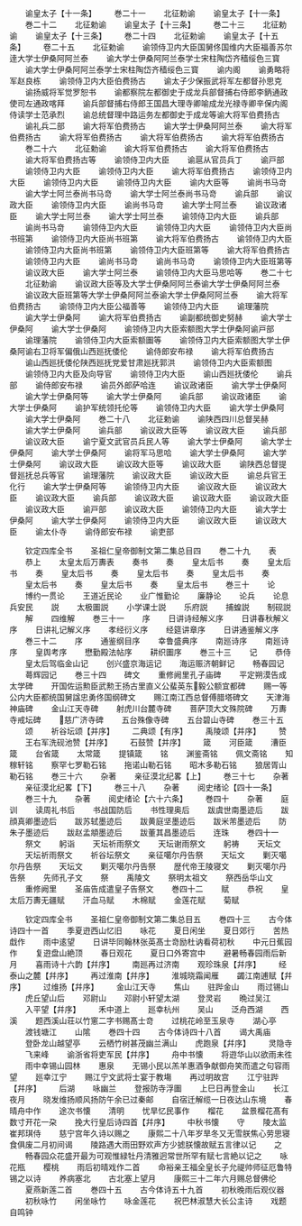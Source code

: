 <!-- { "loadSidebar": true } -->
　　谕皇太子【十一条】
　　巻二十一
　　北征勅谕
　　谕皇太子【十一条】
　　巻二十二
　　北征勅谕
　　谕皇太子【十三条】
　　巻二十三
　　北征勅谕
　　谕皇太子【十三条】
　　巻二十四
　　北征勅谕
　　谕皇太子【十五条】
　　卷二十五
　　北征勅谕
　　谕领侍卫内大臣国舅佟国维内大臣福善苏尔逹大学士伊桑阿阿兰泰
　　谕大学士伊桑阿阿兰泰学士宋柱陶岱齐穑绥色三寳
　　谕大学士伊桑阿阿兰泰学士宋柱陶岱齐穑绥色三寳
　　谕内阁
　　谕勇略将军赵良栋
　　谕领侍卫内大臣伯费扬古
　　谕太子少保振武将军左都督孙思克
　　谕扬威将军觉罗恕书
　　谕都察院左都御史于成龙兵部督捕右侍郎李鈵通政使司左通政喀拜
　　谕兵部督捕右侍郎王国昌大理寺卿喻成龙光禄寺卿辛保内阁侍读学士范承烈
　　谕总统督理中路运务左都御史于成龙等谕大将军伯费扬古
　　谕礼兵二部
　　谕大将军伯费扬古
　　谕大学士伊桑阿阿兰泰
　　谕大将军伯费扬古
　　谕大将军伯费扬古
　　谕大将军伯费扬古
　　谕大将军伯费扬古
　　巻二十六
　　北征勅谕
　　谕大将军伯费扬古
　　谕大将军伯费扬古
　　谕大将军伯费扬古等
　　谕领侍卫内大臣
　　谕扈从官员兵丁
　　谕戸部
　　谕领侍卫内大臣
　　谕领侍卫内大臣
　　谕大将军伯费扬古
　　谕领侍卫内大臣
　　谕领侍卫内大臣
　　谕领侍卫内大臣
　　谕内大臣等
　　谕尚书马竒
　　谕大学士阿兰泰尚书马竒
　　谕大学士阿兰泰尚书马竒
　　谕兵部
　　谕议政大臣
　　谕领侍卫内大臣
　　谕尚书马竒
　　谕大学士阿兰泰
　　谕议政诸臣
　　谕大学士阿兰泰
　　谕大学士阿兰泰
　　谕领侍卫内大臣
　　谕兵部
　　谕尚书马竒
　　谕领侍卫内大臣
　　谕领侍卫内大臣
　　谕领侍卫内大臣尚书班第
　　谕领侍卫内大臣尚书班第
　　谕大将军伯费扬古
　　谕领侍卫内大臣
　　谕领侍卫内大臣尚书班第
　　谕领侍卫内大臣班第等
　　谕大将军伯费扬古
　　谕领侍卫内大臣
　　谕尚书马竒
　　谕尚书马竒
　　谕领侍卫内大臣班第等
　　谕议政大臣
　　谕大学士阿兰泰
　　谕领侍卫内大臣马思哈等
　　巻二十七
　　北征勅谕
　　谕议政大臣等及大学士伊桑阿阿兰泰谕大学士伊桑阿阿兰泰
　　谕议政大臣班第等大学士伊桑阿阿兰泰谕大学士伊桑阿阿兰泰
　　谕大将军伯费扬古
　　谕领侍卫内大臣公福善等
　　谕领侍卫内大臣
　　谕理藩院
　　谕大学士伊桑阿
　　谕大将军伯费扬古
　　谕副都统御史努赫
　　谕大学士伊桑阿
　　谕大学士伊桑阿
　　谕领侍卫内大臣索额图大学士伊桑阿谕戸部
　　谕理藩院
　　谕领侍卫内大臣索额圗等
　　谕领侍卫内大臣索额图大学士伊桑阿谕右卫将军偏俄山西廵抚倭伦
　　谕侍郎安布禄
　　谕大将军伯费扬古
　　谕山西廵抚倭伦陕西廵抚党爱甘肃廵抚郭洪
　　谕领侍卫内大臣索额图
　　谕领侍卫内大臣及向导官
　　谕领侍卫内大臣
　　谕山西廵抚倭伦
　　谕兵部
　　谕侍郎安布禄
　　谕员外郎萨哈连
　　谕议政诸臣
　　谕大学士伊桑阿
　　谕大学士伊桑阿等
　　谕大学士伊桑阿
　　谕兵部
　　谕议政诸臣
　　谕大学士伊桑阿
　　谕护军统领托伦等
　　谕领侍卫内大臣
　　谕大学士伊桑阿
　　谕大学士伊桑阿
　　巻二十八
　　北征勅谕
　　谕陕西四川总督吴赫
　　谕大学士伊桑阿
　　谕兵部
　　谕议政大臣等
　　谕议政大臣
　　谕兵部
　　谕议政大臣
　　谕宁夏文武官员兵民人等
　　谕大学士伊桑阿
　　谕大学士伊桑阿
　　谕大学士伊桑阿
　　谕将军马思哈
　　谕大学士伊桑阿
　　谕大学士伊桑阿
　　谕议政大臣
　　谕议政大臣等
　　谕议政大臣
　　谕陕西总督提督廵抚总兵等官
　　谕理藩院
　　谕议政大臣
　　谕议政大臣
　　谕总兵官王化行
　　谕大学士伊桑阿等
　　谕领侍卫内大臣
　　谕议政大臣
　　谕议政大臣
　　谕议政大臣
　　谕兵部
　　谕议政大臣
　　谕议政大臣
　　谕议政大臣
　　谕议政大臣
　　谕戸部
　　谕议政大臣
　　谕领侍卫内大臣
　　谕大学士伊桑阿
　　谕大学士伊桑阿
　　谕领侍卫内大臣
　　谕议政大臣
　　谕议政大臣
　　谕太仆寺
　　谕侍郎安布禄
　　谕吏部













　　钦定四库全书
　　圣祖仁皇帝御制文第二集总目四
　　巻二十九
　　表
　　恭上
　　太皇太后万夀表
　　奏书
　　奏
　　皇太后书
　　奏
　　皇太后书
　　奏
　　皇太后书
　　奏
　　皇太后书
　　奏
　　皇太后书
　　奏
　　皇太后书
　　奏
　　皇太后书
　　奏
　　皇太后书
　　巻三十
　　论
　　博约一贯论
　　王道近民论
　　业广惟勤论
　　廉静论
　　论兵
　　论息兵安民
　　説
　　太极圗説
　　小学课士説
　　乐府説
　　捕蝗説
　　制砚説
　　解
　　四维解
　　巻三十一
　　序
　　日讲诗经解义序
　　日讲春秋解义序
　　日讲礼记解义序
　　孝经衍义序
　　经筵讲章序
　　日讲通鉴解义序
　　巻三十二
　　序
　　通鉴纲目序
　　幸鲁盛典序
　　南廵诗序
　　南廵诗序
　　皇舆考序
　　懋勤殿法帖序
　　耕织圗序
　　巻三十三
　　记
　　恭侍
　　皇太后驾临金山记
　　创兴盛京海运记
　　海运赈济朝鲜记
　　畅春园记
　　蕚辉园记
　　巻三十四
　　碑文
　　重修阙里孔子庙碑
　　平定朔漠告成太学碑
　　开国佐运勲臣武勲王扬古里直义公蜚英东毅公额宜都碑
　　赐一等公内大臣都统国舅諡忠勇佟国纲碑文
　　赐江南江西总督傅腊塔碑文
　　天津海神庙碑
　　金山江天寺碑
　　射虎川台麓寺碑
　　菩萨顶大文殊院碑
　　万夀寺戒坛碑
　　慈广济寺碑
　　五台殊像寺碑
　　五台碧山寺碑
　　巻三十五
　　颂
　　祈谷坛颂【并序】
　　二典颂【有序】
　　禹陵颂【并序】
　　赞
　　王右军洗砚池赞【并序】
　　石鼓赞【并序】
　　箴
　　河臣箴
　　漕臣箴
　　台省箴
　　太常箴
　　提镇箴
　　铭
　　渊鉴斋铭
　　佩文斋铭
　　知稼轩铭
　　察罕七罗勒石铭
　　拖诺山勒石铭
　　昭木多勒石铭
　　狼居胥山勒石铭
　　巻三十六
　　杂著
　　亲征漠北纪畧【上】
　　巻三十七
　　杂著
　　亲征漠北纪畧【下】
　　巻三十八
　　杂著
　　阅史绪论【四十一条】
　　巻三十九
　　杂著
　　阅史绪论【六十六条】
　　巻四十
　　杂著
　　庭训
　　读周礼书后
　　书战国防后
　　书性理奥后
　　跋虞世南墨迹后
　　跋顔真卿墨迹后
　　跋苏轼墨迹后
　　跋黄庭坚墨迹后
　　跋米芾墨迹后
　　防朱子墨迹后
　　跋赵孟頫墨迹后
　　跋董其昌墨迹后
　　连珠
　　巻四十一
　　祭文
　　躬诣
　　天坛祈雨祭文
　　天坛谢雨祭文
　　躬祷
　　天坛文
　　天坛祈雨祭文
　　祈谷坛祭文
　　亲征噶尔丹告祭
　　天坛文
　　剿灭噶尔丹告祭
　　天坛文
　　剿灭噶尔丹告祭
　　歴代帝王陵寝文
　　剿灭噶尔丹告祭
　　先师孔子文
　　祭
　　禹陵文
　　祭明太祖文
　　祭西岳华山文
　　重修阙里
　　圣庙告成遣皇子告祭文
　　巻四十二
　　赋
　　恭祝
　　皇太后万夀无疆赋
　　汗血马赋
　　木棉赋
　　金莲花赋
　　菊赋















　　钦定四库全书
　　圣祖仁皇帝御制文第二集总目五
　　巻四十三
　　古今体诗四十一首
　　季夏逰西山忆旧
　　咏花
　　夏日闲坐
　　夏日郊行
　　苦热戱作
　　雨中逺望
　　日讲毕同翰林张英髙士竒励杜讷看荷初秋
　　中元日蕉园作
　　复逰盘山絶顶
　　春日观花
　　夏日口外寄宫中
　　避暑畅春园雨后新月
　　喜雨诗十六韵【幷序】
　　南廵再过济南
　　观珍珠泉【幷序】
　　经泰山之麓【幷序】
　　再过淮南【幷序】
　　淮城晓霜闻雁
　　蠲江南逋赋【幷序】
　　过维扬【幷序】
　　金山江天寺
　　焦山
　　驻跸金山
　　雨过锡山
　　虎丘望山后
　　邓尉山
　　邓尉小轩望太湖
　　登灵岩
　　晩过吴江
　　入平望【幷序】
　　禾中道上
　　廵幸杭州
　　吴山
　　泛舟西湖
　　西溪
　　题西溪山荘以竹窻二字书赐髙士竒
　　过桃花岭至玉泉寺
　　湖心亭
　　渡钱塘江
　　山隂
　　巻四十四
　　古今体诗四十八首
　　谒大禹庙
　　登卧龙山越望亭
　　云栖竹树甚茂幽兰满山
　　虎跑泉【幷序】
　　灵隐寺
　　飞来峰
　　谕浙省将吏军民【幷序】
　　舟中书懐
　　将逰华山以欲雨未徃
　　雨中幸锡山园林
　　惠泉
　　无锡小民以羔羊惠酒争献御舟笑而遣之句容雨望
　　廵幸江宁
　　赐江宁文武将士宴于教塲
　　再过明故宫
　　江宁驻跸【幷序】
　　后湖
　　咏幽兰
　　登报防寺浮圗
　　上巳日再登金山
　　长江夜月
　　晓发维扬顺风扬防午余已过秦邮
　　自宿迁解缆一日夜达山东境
　　春晴舟中作
　　途次书懐
　　清明
　　忧旱忆民事作
　　榴花
　　盆景榴花髙有数寸开花一朶
　　挽大行皇后诗四首【幷序】
　　中秋书懐
　　守
　　陵太监崔邦琪侍
　　慈宁宫年久诗以赐之
　　康熙二十八年岁旱冬又无雪朕焦心劳思寝食俱废二月初间谒
　　陵路遇大雨田野欢声方少摅朕懐故赋五言律以记
　　之
　　畅春园众花盛开最为可观惟緑牡丹清雅迥常世所罕有赋七言絶以记之
　　咏花瓶
　　樱桃
　　雨后初晴戏作二首
　　命裕亲王福全皇长子允禔帅师征厄鲁特锡之以诗
　　养病塞北
　　古北塞上望月
　　康熙三十二年六月赐总督佛伦
　　夏燕新莲二首
　　巻四十五
　　古今体诗五十九首
　　初秋晚雨后观仪器
　　初秋咏竹
　　闲坐咏竹
　　咏金莲花
　　祝巴林淑慧大长公主诗
　　戏题自鸣钟
